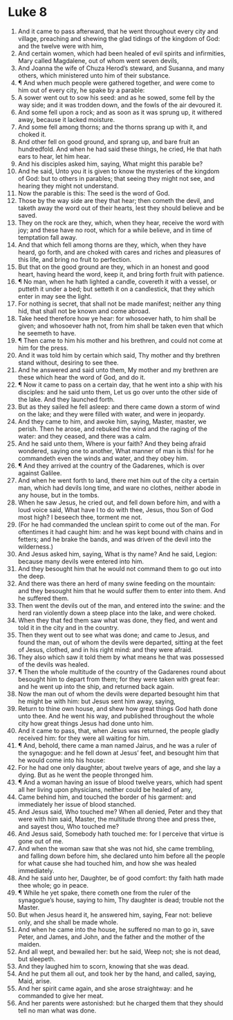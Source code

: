 ﻿# Luke 8
1. And it came to pass afterward, that he went throughout every city and village, preaching and shewing the glad tidings of the kingdom of God: and the twelve were with him, 
2. And certain women, which had been healed of evil spirits and infirmities, Mary called Magdalene, out of whom went seven devils, 
3. And Joanna the wife of Chuza Herod’s steward, and Susanna, and many others, which ministered unto him of their substance. 
4. ¶ And when much people were gathered together, and were come to him out of every city, he spake by a parable: 
5. A sower went out to sow his seed: and as he sowed, some fell by the way side; and it was trodden down, and the fowls of the air devoured it. 
6. And some fell upon a rock; and as soon as it was sprung up, it withered away, because it lacked moisture. 
7. And some fell among thorns; and the thorns sprang up with it, and choked it. 
8. And other fell on good ground, and sprang up, and bare fruit an hundredfold. And when he had said these things, he cried, He that hath ears to hear, let him hear. 
9. And his disciples asked him, saying, What might this parable be? 
10. And he said, Unto you it is given to know the mysteries of the kingdom of God: but to others in parables; that seeing they might not see, and hearing they might not understand. 
11. Now the parable is this: The seed is the word of God. 
12. Those by the way side are they that hear; then cometh the devil, and taketh away the word out of their hearts, lest they should believe and be saved. 
13. They on the rock are they, which, when they hear, receive the word with joy; and these have no root, which for a while believe, and in time of temptation fall away. 
14. And that which fell among thorns are they, which, when they have heard, go forth, and are choked with cares and riches and pleasures of this life, and bring no fruit to perfection. 
15. But that on the good ground are they, which in an honest and good heart, having heard the word, keep it, and bring forth fruit with patience. 
16. ¶ No man, when he hath lighted a candle, covereth it with a vessel, or putteth it under a bed; but setteth it on a candlestick, that they which enter in may see the light. 
17. For nothing is secret, that shall not be made manifest; neither any thing hid, that shall not be known and come abroad. 
18. Take heed therefore how ye hear: for whosoever hath, to him shall be given; and whosoever hath not, from him shall be taken even that which he seemeth to have. 
19. ¶ Then came to him his mother and his brethren, and could not come at him for the press. 
20. And it was told him by certain which said, Thy mother and thy brethren stand without, desiring to see thee. 
21. And he answered and said unto them, My mother and my brethren are these which hear the word of God, and do it. 
22. ¶ Now it came to pass on a certain day, that he went into a ship with his disciples: and he said unto them, Let us go over unto the other side of the lake. And they launched forth. 
23. But as they sailed he fell asleep: and there came down a storm of wind on the lake; and they were filled with water, and were in jeopardy. 
24. And they came to him, and awoke him, saying, Master, master, we perish. Then he arose, and rebuked the wind and the raging of the water: and they ceased, and there was a calm. 
25. And he said unto them, Where is your faith? And they being afraid wondered, saying one to another, What manner of man is this! for he commandeth even the winds and water, and they obey him. 
26. ¶ And they arrived at the country of the Gadarenes, which is over against Galilee. 
27. And when he went forth to land, there met him out of the city a certain man, which had devils long time, and ware no clothes, neither abode in any house, but in the tombs. 
28. When he saw Jesus, he cried out, and fell down before him, and with a loud voice said, What have I to do with thee, Jesus, thou Son of God most high? I beseech thee, torment me not. 
29. (For he had commanded the unclean spirit to come out of the man. For oftentimes it had caught him: and he was kept bound with chains and in fetters; and he brake the bands, and was driven of the devil into the wilderness.) 
30. And Jesus asked him, saying, What is thy name? And he said, Legion: because many devils were entered into him. 
31. And they besought him that he would not command them to go out into the deep. 
32. And there was there an herd of many swine feeding on the mountain: and they besought him that he would suffer them to enter into them. And he suffered them. 
33. Then went the devils out of the man, and entered into the swine: and the herd ran violently down a steep place into the lake, and were choked. 
34. When they that fed them saw what was done, they fled, and went and told it in the city and in the country. 
35. Then they went out to see what was done; and came to Jesus, and found the man, out of whom the devils were departed, sitting at the feet of Jesus, clothed, and in his right mind: and they were afraid. 
36. They also which saw it told them by what means he that was possessed of the devils was healed. 
37. ¶ Then the whole multitude of the country of the Gadarenes round about besought him to depart from them; for they were taken with great fear: and he went up into the ship, and returned back again. 
38. Now the man out of whom the devils were departed besought him that he might be with him: but Jesus sent him away, saying, 
39. Return to thine own house, and shew how great things God hath done unto thee. And he went his way, and published throughout the whole city how great things Jesus had done unto him. 
40. And it came to pass, that, when Jesus was returned, the people gladly received him: for they were all waiting for him. 
41. ¶ And, behold, there came a man named Jairus, and he was a ruler of the synagogue: and he fell down at Jesus’ feet, and besought him that he would come into his house: 
42. For he had one only daughter, about twelve years of age, and she lay a dying. But as he went the people thronged him. 
43. ¶ And a woman having an issue of blood twelve years, which had spent all her living upon physicians, neither could be healed of any, 
44. Came behind him, and touched the border of his garment: and immediately her issue of blood stanched. 
45. And Jesus said, Who touched me? When all denied, Peter and they that were with him said, Master, the multitude throng thee and press thee, and sayest thou, Who touched me? 
46. And Jesus said, Somebody hath touched me: for I perceive that virtue is gone out of me. 
47. And when the woman saw that she was not hid, she came trembling, and falling down before him, she declared unto him before all the people for what cause she had touched him, and how she was healed immediately. 
48. And he said unto her, Daughter, be of good comfort: thy faith hath made thee whole; go in peace. 
49. ¶ While he yet spake, there cometh one from the ruler of the synagogue’s house, saying to him, Thy daughter is dead; trouble not the Master. 
50. But when Jesus heard it, he answered him, saying, Fear not: believe only, and she shall be made whole. 
51. And when he came into the house, he suffered no man to go in, save Peter, and James, and John, and the father and the mother of the maiden. 
52. And all wept, and bewailed her: but he said, Weep not; she is not dead, but sleepeth. 
53. And they laughed him to scorn, knowing that she was dead. 
54. And he put them all out, and took her by the hand, and called, saying, Maid, arise. 
55. And her spirit came again, and she arose straightway: and he commanded to give her meat. 
56. And her parents were astonished: but he charged them that they should tell no man what was done. 
